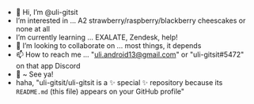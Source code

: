 - 🤪 Hi, I’m @uli-gitsit
-  I’m interested in ... A2 strawberry/raspberry/blackberry cheescakes or none at all
-  I’m currently learning ... EXALATE, Zendesk, help!
- 💞️ I’m looking to collaborate on ... most things, it depends
- 📫 How to reach me ... "uli.android13@gmail.com" or "uli-gitsit#5472" on that app Discord
- 💜 ~ See ya!
- haha, "uli-gitsit/uli-gitsit is a ✨ special ✨ repository because its `README.md` (this file) appears on your GitHub profile"
<!---
uli-gitsit/uli-gitsit is a 🕸 special 🕸 repository because its `README.md` (this file) appears on your GitHub profile.
You can click the Preview link to take a look at your changes.
--->
